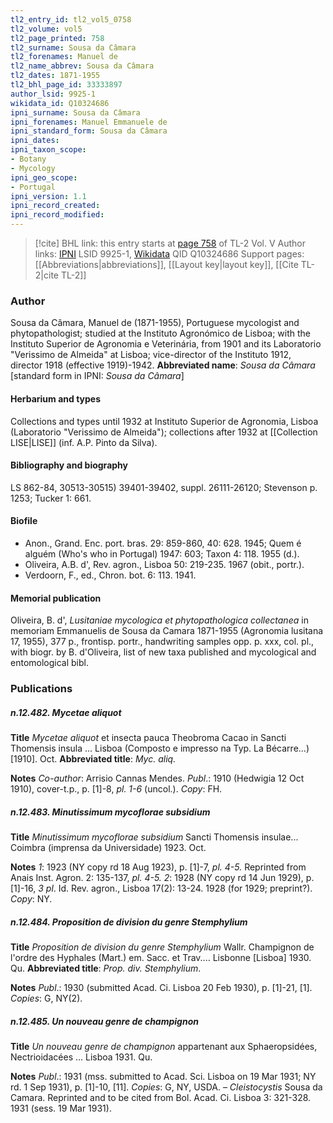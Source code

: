 ```yaml
---
tl2_entry_id: tl2_vol5_0758
tl2_volume: vol5
tl2_page_printed: 758
tl2_surname: Sousa da Câmara
tl2_forenames: Manuel de
tl2_name_abbrev: Sousa da Câmara
tl2_dates: 1871-1955
tl2_bhl_page_id: 33333897
author_lsid: 9925-1
wikidata_id: Q10324686
ipni_surname: Sousa da Câmara
ipni_forenames: Manuel Emmanuele de
ipni_standard_form: Sousa da Câmara
ipni_dates: 
ipni_taxon_scope: 
- Botany
- Mycology
ipni_geo_scope: 
- Portugal
ipni_version: 1.1
ipni_record_created: 
ipni_record_modified:
---
```


> [!cite] BHL link: this entry starts at [page 758](https://www.biodiversitylibrary.org/page/33333897) of TL-2 Vol. V
> Author links: [IPNI](https://www.ipni.org/a/9925-1) LSID 9925-1, [Wikidata](https://www.wikidata.org/wiki/Q10324686) QID Q10324686
> Support pages: [[Abbreviations|abbreviations]], [[Layout key|layout key]], [[Cite TL-2|cite TL-2]]

### Author

Sousa da Câmara, Manuel de (1871-1955), Portuguese mycologist and phytopathologist; studied at the Instituto Agronómico de Lisboa; with the Instituto Superior de Agronomia e Veterinária, from 1901 and its Laboratorio "Verissimo de Almeida" at Lisboa; vice-director of the Instituto 1912, director 1918 (effective 1919)-1942. 
**Abbreviated name**: *Sousa da Câmara* \[standard form in IPNI: *Sousa da Câmara*\]

#### Herbarium and types

Collections and types until 1932 at Instituto Superior de Agronomia, Lisboa (Laboratorio "Verissimo de Almeida"); collections after 1932 at [[Collection LISE|LISE]] (inf. A.P. Pinto da Silva).

#### Bibliography and biography

LS 862-84, 30513-30515) 39401-39402, suppl. 26111-26120; Stevenson p. 1253; Tucker 1: 661.

#### Biofile

- Anon., Grand. Enc. port. bras. 29: 859-860, 40: 628. 1945; Quem é alguém (Who's who in Portugal) 1947: 603; Taxon 4: 118. 1955 (d.).
- Oliveira, A.B. d', Rev. agron., Lisboa 50: 219-235. 1967 (obit., portr.).
- Verdoorn, F., ed., Chron. bot. 6: 113. 1941.

#### Memorial publication

Oliveira, B. d', *Lusitaniae mycologica et phytopathologica collectanea* in memoriam Emmanuelis de Sousa da Camara 1871-1955 (Agronomia lusitana 17, 1955), 377 p., frontisp. portr., handwriting samples opp. p. xxx, col. pl., with biogr. by B. d'Oliveira, list of new taxa published and mycological and entomological bibl.

### Publications

##### n.12.482. Mycetae aliquot

**Title**
*Mycetae aliquot* et insecta pauca Theobroma Cacao in Sancti Thomensis insula ... Lisboa (Composto e impresso na Typ. La Bécarre...) \[1910\]. Oct.
**Abbreviated title**: *Myc. aliq.*

**Notes**
*Co-author*: Arrisio Cannas Mendes.
*Publ*.: 1910 (Hedwigia 12 Oct 1910), cover-t.p., p. \[1\]-8, *pl. 1-6* (uncol.). *Copy*: FH.

##### n.12.483. Minutissimum mycoflorae subsidium

**Title**
*Minutissimum mycoflorae subsidium* Sancti Thomensis insulae... Coimbra (imprensa da Universidade) 1923. Oct.

**Notes**
*1*: 1923 (NY copy rd 18 Aug 1923), p. \[1\]-7, *pl. 4-5.* Reprinted from Anais Inst. Agron. 2: 135-137, *pl. 4-5.*
*2*: 1928 (NY copy rd 14 Jun 1929), p. \[1\]-16, *3 pl*. Id. Rev. agron., Lisboa 17(2): 13-24. 1928 (for 1929; preprint?).
*Copy*: NY.

##### n.12.484. Proposition de division du genre Stemphylium

**Title**
*Proposition de division du genre Stemphylium* Wallr. Champignon de l'ordre des Hyphales (Mart.) em. Sacc. et Trav.... Lisbonne \[Lisboa\] 1930. Qu.
**Abbreviated title**: *Prop. div. Stemphylium*.

**Notes**
*Publ*.: 1930 (submitted Acad. Ci. Lisboa 20 Feb 1930), p. \[1\]-21, \[1\]. *Copies*: G, NY(2).

##### n.12.485. Un nouveau genre de champignon

**Title**
*Un nouveau genre de champignon* appartenant aux Sphaeropsidées, Nectrioidacées ... Lisboa 1931. Qu.

**Notes**
*Publ*.: 1931 (mss. submitted to Acad. Sci. Lisboa on 19 Mar 1931; NY rd. 1 Sep 1931), p. \[1\]-10, \[11\]. *Copies*: G, NY, USDA. – *Cleistocystis* Sousa da Camara. Reprinted and to be cited from Bol. Acad. Ci. Lisboa 3: 321-328. 1931 (sess. 19 Mar 1931).

